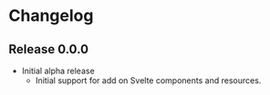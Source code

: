 # Changelog
## Release 0.0.0
- Initial alpha release
  - Initial support for add on Svelte components and resources.
